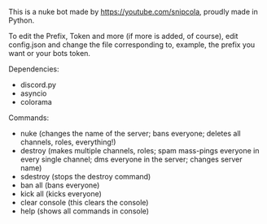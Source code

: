 This is a nuke bot made by https://youtube.com/snipcola, proudly made in Python.

To edit the Prefix, Token and more (if more is added, of course), edit config.json and change the file corresponding to, example, the prefix you want or your bots token.

Dependencies:
- discord.py
- asyncio
- colorama

Commands:
- nuke (changes the name of the server; bans everyone; deletes all channels, roles, everything!)
- destroy (makes multiple channels, roles; spam mass-pings everyone in every single channel; dms everyone in the server; changes server name)
- sdestroy (stops the destroy command)
- ban all (bans everyone)
- kick all (kicks everyone)
- clear console (this clears the console)
- help (shows all commands in console)